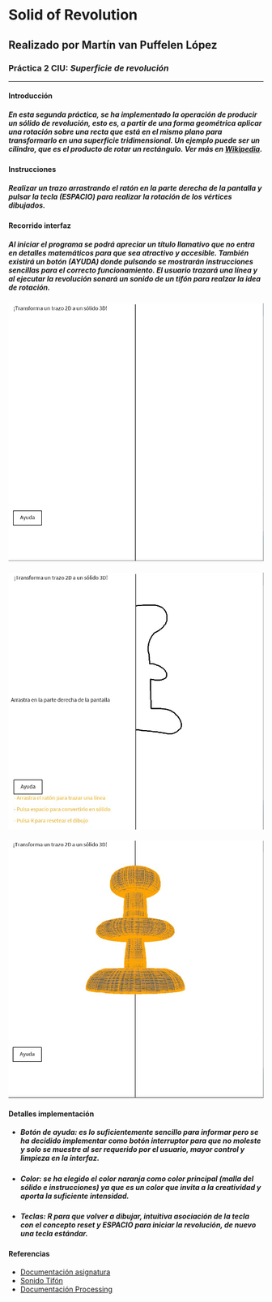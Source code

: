 # Solid of Revolution
## Realizado por Martín van Puffelen López
### Práctica 2 CIU: *Superficie de revolución*
___

#### Introducción
##### En esta segunda práctica, se ha implementado la operación de producir un sólido de revolución, esto es, a partir de una forma geométrica aplicar una rotación sobre una recta que está en el mismo plano para transformarlo en una superficie tridimensional. Un ejemplo puede ser un cilindro, que es el producto de rotar un rectángulo. Ver más en [Wikipedia](https://en.wikipedia.org/wiki/Solid_of_revolution).

#### Instrucciones
##### Realizar un trazo arrastrando el ratón en la parte derecha de la pantalla y pulsar la tecla (*ESPACIO*) para realizar la rotación de los vértices dibujados.

#### Recorrido interfaz
##### Al iniciar el programa se podrá apreciar un título llamativo que no entra en detalles matemáticos para que sea atractivo y accesible. También existirá un botón (**AYUDA**) donde pulsando se mostrarán instrucciones sencillas para el correcto funcionamiento. El usuario trazará una línea y al ejecutar la revolución sonará un sonido de un tifón para realzar la idea de rotación.

![Imagen Principal](https://github.com/martinvplopez/Solid-of-revolution/blob/main/Practica2_SolidoRevolucion/images/ventanaDefault.jpg)
####
![Imagen Dibujo](https://github.com/martinvplopez/Solid-of-revolution/blob/main/Practica2_SolidoRevolucion/images/ventanaDraw.jpg)
####
![Imagen Sólido](https://github.com/martinvplopez/Solid-of-revolution/blob/main/Practica2_SolidoRevolucion/images/ventanaSolido.jpg)

#### Detalles implementación
- ##### **Botón de ayuda**: es lo suficientemente sencillo para informar pero se ha decidido implementar como botón *interruptor* para que no moleste y solo se muestre al ser requerido por el usuario, mayor control y limpieza en la interfaz.
- ##### **Color**: se ha elegido el color naranja como color principal (malla del sólido e instrucciones) ya que es un color que invita a la creatividad y aporta la suficiente intensidad.
- ##### **Teclas**: *R* para que volver a dibujar, intuitiva asociación de la tecla con el concepto *reset* y *ESPACIO* para iniciar la revolución, de nuevo una tecla estándar.

#### Referencias
- [Documentación asignatura](https://github.com/otsedom/otsedom.github.io/blob/main/CIU/P2/README.md)
- [Sonido Tifón](https://freewavesamples.com/)
- [Documentación Processing](https://processing.org/reference)
